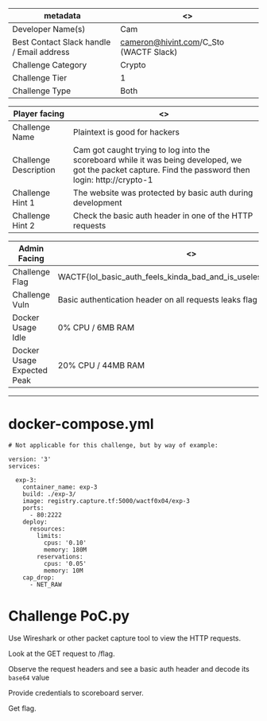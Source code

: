 | metadata | <> |
|--- | --- |
| Developer Name(s) | Cam |
| Best Contact Slack handle / Email address | cameron@hivint.com/C_Sto (WACTF Slack) |
| Challenge Category | Crypto |
| Challenge Tier | 1 |
| Challenge Type | Both |

| Player facing | <> |
|--- | --- |
|Challenge Name | Plaintext is good for hackers |
|Challenge Description | Cam got caught trying to log into the scoreboard while it was being developed, we got the packet capture. Find the password then login: http://crypto-1 | 
|Challenge Hint 1 | The website was protected by basic auth during development |
|Challenge Hint 2 | Check the basic auth header in one of the HTTP requests |

| Admin Facing | <> |
|--- | --- |
|Challenge Flag| WACTF{lol_basic_auth_feels_kinda_bad_and_is_useless_over_plaintext} |
|Challenge Vuln| Basic authentication header on all requests leaks flag |
|Docker Usage Idle| 0% CPU / 6MB RAM |
|Docker Usage Expected Peak| 20% CPU / 44MB RAM |
---

# docker-compose.yml

```
# Not applicable for this challenge, but by way of example:

version: '3'
services:

  exp-3:
    container_name: exp-3
    build: ./exp-3/
    image: registry.capture.tf:5000/wactf0x04/exp-3
    ports:
      - 80:2222
    deploy:
      resources:
        limits:
          cpus: '0.10'
          memory: 180M
        reservations:
          cpus: '0.05'
          memory: 10M
    cap_drop:
      - NET_RAW
```

# Challenge PoC.py

Use Wireshark or other packet capture tool to view the HTTP requests.

Look at the GET request to /flag.

Observe the request headers and see a basic auth header and decode its `base64` value

Provide credentials to scoreboard server.

Get flag.